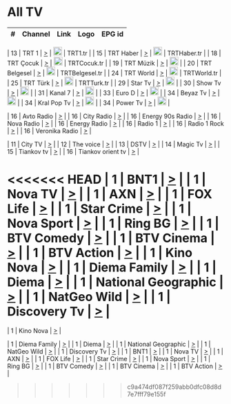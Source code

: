 <h1>All TV</h1>

| #   | Channel        | Link  | Logo | EPG id |
|:---:|:--------------:|:-----:|:----:|:------:|

| 13  | TRT 1            | [>](https://tv-trt1.medya.trt.com.tr/master.m3u8) | <img height="20" src="https://i.imgur.com/j786OLG.png"/> | TRT1.tr |
| 15  | TRT Haber        | [>](https://tv-trthaber.medya.trt.com.tr/master.m3u8) | <img height="20" src="https://i.imgur.com/OVfo8Ab.png"/> | TRTHaber.tr |
| 18  | TRT Çocuk        | [>](https://tv-trtcocuk.medya.trt.com.tr/master.m3u8) | <img height="20" src="https://i.imgur.com/QLFmD6d.png"/> | TRTCocuk.tr |
| 19  | TRT Müzik        | [>](https://tv-trtmuzik.medya.trt.com.tr/master.m3u8) | <img height="20" src="https://i.imgur.com/fIVFCEd.png"/> |
| 20  | TRT Belgesel     | [>](https://tv-trtbelgesel.medya.trt.com.tr/master.m3u8) | <img height="20" src="https://i.imgur.com/MGO87pe.png"/> | TRTBelgesel.tr |
| 24  | TRT World        | [>](https://tv-trtworld.medya.trt.com.tr/master.m3u8) | <img height="20" src="https://i.imgur.com/JEA2xpv.png"/> | TRTWorld.tr |
| 25  | TRT Türk         | [>](https://tv-trtturk.medya.trt.com.tr/master.m3u8) | <img height="20" src="https://i.imgur.com/OSTOQNw.png"/> | TRTTurk.tr |
| 29  | Star Tv   | [>](https://dogus-live.daioncdn.net/startv/startv_360p.m3u8) | <img height="20" src="https://i.imgur.com/IebUZx1.png"/> |
| 30  | Show Tv     | [>](https://ciner-live.daioncdn.net/showtv/showtv.m3u8) | <img height="20" src="https://i.imgur.com/IebUZx1.png"/> |
| 31  | Kanal 7     | [>](https://kanal7-live.daioncdn.net/kanal7/kanal7.m3u8) | <img height="20" src="https://i.imgur.com/IebUZx1.png"/> |
| 33  | Euro D    | [>](https://www.youtube.com/user/KanalD/live) | <img height="20" src="https://i.imgur.com/IebUZx1.png"/> |
| 34  | Beyaz Tv     | [>](https://beyaztv-live.daioncdn.net/beyaztv/beyaztv.m3u8) | <img height="20" src="https://i.imgur.com/IebUZx1.png"/> |
| 34  | Kral Pop Tv     | [>](https://www.youtube.com/watch?v=GuFTuKoXepw) | <img height="20" src="https://i.imgur.com/IebUZx1.png"/> |
| 34  | Power Tv     | [>](https://livetv.powerapp.com.tr/powerTV/powerhd.smil/chunklist.m3u8) | <img height="20" src="https://i.imgur.com/IebUZx1.png"/> |

| 16  | Avto Radio | [>](http://stream.metacast.eu/avtoradio.mp3.m3u) |
| 16  | City Radio | [>](http://stream.metacast.eu/city.aac.m3u) |
| 16  | Energy 90s Radio | [>](http://stream.metacast.eu/energy-90s.m3u) |
| 16  | Nova Radio | [>](http://stream.metacast.eu/nova.aac.m3u) |
| 16  | Energy Radio | [>](http://stream.metacast.eu/nrj.aac.m3u) |
| 16  | Radio 1 | [>](http://stream.metacast.eu/radio1.aac.m3u) |
| 16  | Radio 1 Rock | [>](http://stream.metacast.eu/radio1rock.aac.m3u) |
| 16  | Veronika Radio | [>](http://stream.metacast.eu/veronika.aac.m3u) |

| 11  | City TV | [>](https://tv.city.bg/play/tshls/citytv/index.m3u8) |
| 12  | The voice | [>](https://bss1.neterra.tv/thevoice/thevoice.m3u8) |
| 13  | DSTV | [>](http://46.249.95.140:8081/hls/data.m3u8) |
| 14  | Magic Tv | [>](https://bss1.neterra.tv/magictv/magictv.m3u8) |
| 15  | Tiankov tv | [>](https://streamer103.neterra.tv/tiankov-folk/live.m3u8) |
| 16  | Tiankov orient tv | [>](https://streamer103.neterra.tv/tiankov-orient/live.m3u8) |

<<<<<<< HEAD
| 1 | BNT1 | [>](https://ymkaya.xyz:45333/tv/bnt1/playlist.m3u8?wmsAuthSign=c2VydmVyX3RpbWU9Mi8yLzIwMjUgNzozMjo1MyBQTSZoYXNoX3ZhbHVlPVBDbU9JUmJSREowZ09LbnpoclRsV2c9PSZ2YWxpZG1pbnV0ZXM9NjA=) |
| 1 | Nova TV | [>](https://ymkaya.xyz:45333/tv/novatv/playlist.m3u8?wmsAuthSign=c2VydmVyX3RpbWU9Mi8yLzIwMjUgNzozMzowMyBQTSZoYXNoX3ZhbHVlPTJ4V0VVWDBuVStyWmhNU051SWwyZ1E9PSZ2YWxpZG1pbnV0ZXM9NjA=) |
| 1 | AXN | [>](https://ymkaya.xyz:45333/tv/axn/playlist.m3u8?wmsAuthSign=c2VydmVyX3RpbWU9Mi8yLzIwMjUgNzozMzoxMyBQTSZoYXNoX3ZhbHVlPVZqUE14TzUrUmN4WnpDZDA3eVZsVVE9PSZ2YWxpZG1pbnV0ZXM9NjA=) |
| 1 | FOX Life | [>](https://ymkaya.xyz:45333/tv/foxlife/playlist.m3u8?wmsAuthSign=c2VydmVyX3RpbWU9Mi8yLzIwMjUgNzozMzoyMyBQTSZoYXNoX3ZhbHVlPVlOc3VmeG4xMHAvcytWWi9FNkIyZWc9PSZ2YWxpZG1pbnV0ZXM9NjA=) |
| 1 | Star Crime | [>](https://ymkaya.xyz:45333/tv/foxcrime/playlist.m3u8?wmsAuthSign=c2VydmVyX3RpbWU9Mi8yLzIwMjUgNzozMzozMiBQTSZoYXNoX3ZhbHVlPU11S2NDTXUyN1IrZGhMRTBGV045WGc9PSZ2YWxpZG1pbnV0ZXM9NjA=) |
| 1 | Nova Sport | [>](https://ymkaya.xyz:45333/tv/novasport/playlist.m3u8?wmsAuthSign=c2VydmVyX3RpbWU9Mi8yLzIwMjUgNzozMzo0MyBQTSZoYXNoX3ZhbHVlPUxaSURoNVN5b0lZS21LRE9rQ3JZU1E9PSZ2YWxpZG1pbnV0ZXM9NjA=) |
| 1 | Ring BG | [>](https://ymkaya.xyz:45333/tv/ringbg/playlist.m3u8?wmsAuthSign=c2VydmVyX3RpbWU9Mi8yLzIwMjUgNzozMzo1MyBQTSZoYXNoX3ZhbHVlPXRlalZnOXFxUldsZmR6eUNMSFZOMmc9PSZ2YWxpZG1pbnV0ZXM9NjA=) |
| 1 | BTV Comedy | [>](https://ymkaya.xyz:45333/tv/btvcomedy/playlist.m3u8?wmsAuthSign=c2VydmVyX3RpbWU9Mi8yLzIwMjUgNzozNDowMyBQTSZoYXNoX3ZhbHVlPUNSUmZJUTAvTGNJNWhybVR1MmxaMUE9PSZ2YWxpZG1pbnV0ZXM9NjA=) |
| 1 | BTV Cinema | [>](https://ymkaya.xyz:45333/tv/btvcinema/playlist.m3u8?wmsAuthSign=c2VydmVyX3RpbWU9Mi8yLzIwMjUgNzozNDoxMiBQTSZoYXNoX3ZhbHVlPWxhNXNIOGxNY0NaNGp4QWhSTldiOFE9PSZ2YWxpZG1pbnV0ZXM9NjA=) |
| 1 | BTV Action | [>](https://ymkaya.xyz:45333/tv/btvaction/playlist.m3u8?wmsAuthSign=c2VydmVyX3RpbWU9Mi8yLzIwMjUgNzozNDoyMiBQTSZoYXNoX3ZhbHVlPTYxU085UnhKM3J1QkhWVERMOHUzcFE9PSZ2YWxpZG1pbnV0ZXM9NjA=) |
| 1 | Kino Nova | [>](https://ymkaya.xyz:45333/tv/kinonova/playlist.m3u8?wmsAuthSign=c2VydmVyX3RpbWU9Mi8yLzIwMjUgNzozNDozMiBQTSZoYXNoX3ZhbHVlPXozQjZBVWJmayt4a0xkYWw3dFkxTWc9PSZ2YWxpZG1pbnV0ZXM9NjA=) |
| 1 | Diema Family | [>](https://ymkaya.xyz:45333/tv/diemafamily/playlist.m3u8?wmsAuthSign=c2VydmVyX3RpbWU9Mi8yLzIwMjUgNzozNDo0MiBQTSZoYXNoX3ZhbHVlPW55Z2dvYnkyMWtqWElhcmEvMFU4TkE9PSZ2YWxpZG1pbnV0ZXM9NjA=) |
| 1 | Diema | [>](https://ymkaya.xyz:45333/tv/diema/playlist.m3u8?wmsAuthSign=c2VydmVyX3RpbWU9Mi8yLzIwMjUgNzozNTozNiBQTSZoYXNoX3ZhbHVlPUdDYzlRbk1qNmt6b3p0ZFlsOFhjNFE9PSZ2YWxpZG1pbnV0ZXM9NjA=) |
| 1 | National Geographic | [>](https://ymkaya.xyz:45333/tv/natgeo/playlist.m3u8?wmsAuthSign=c2VydmVyX3RpbWU9Mi8yLzIwMjUgNzozNTo0NiBQTSZoYXNoX3ZhbHVlPUdzL3orYW5tbmhLOW1JMUxtOWtleHc9PSZ2YWxpZG1pbnV0ZXM9NjA=) |
| 1 | NatGeo Wild | [>](https://ymkaya.xyz:45333/tv/natgeowild/playlist.m3u8?wmsAuthSign=c2VydmVyX3RpbWU9Mi8yLzIwMjUgNzozNTo1NiBQTSZoYXNoX3ZhbHVlPVVkajN4b2E4OWEya29CYm9JK3p3dWc9PSZ2YWxpZG1pbnV0ZXM9NjA=) |
| 1 | Discovery Tv | [>](https://ymkaya.xyz:45333/tv/discovery/playlist.m3u8?wmsAuthSign=c2VydmVyX3RpbWU9Mi8yLzIwMjUgNzozNjowNiBQTSZoYXNoX3ZhbHVlPWR0b1F0M1F0bnBJTnpiYW5Ra1d3WlE9PSZ2YWxpZG1pbnV0ZXM9NjA=) |
=======


| 1 | Kino Nova | [>](https://ymkaya.xyz:11336/tv/kinonova/playlist.m3u8?wmsAuthSign=c2VydmVyX3RpbWU9MS8yLzIwMjUgNDo0MDoyMCBBTSZoYXNoX3ZhbHVlPWlFS1FrWEtMMVRFM3l5YklUWUJQUHc9PSZ2YWxpZG1pbnV0ZXM9NjA=) |

| 1 | Diema Family | [>](https://ymkaya.xyz:11336/tv/diemafamily/playlist.m3u8?wmsAuthSign=c2VydmVyX3RpbWU9MS8yLzIwMjUgNDo0MDozMCBBTSZoYXNoX3ZhbHVlPUVUaTVKTldvZTF5WVVCM0YwL21kaXc9PSZ2YWxpZG1pbnV0ZXM9NjA=) |
| 1 | Diema | [>](https://ymkaya.xyz:11336/tv/diema/playlist.m3u8?wmsAuthSign=c2VydmVyX3RpbWU9MS8yLzIwMjUgNDo0MDo0MCBBTSZoYXNoX3ZhbHVlPVlYMWVJT2NuUjNpUTBsaytEUFFOS2c9PSZ2YWxpZG1pbnV0ZXM9NjA=) |
| 1 | National Geographic | [>](https://ymkaya.xyz:11336/tv/natgeo/playlist.m3u8?wmsAuthSign=c2VydmVyX3RpbWU9MS8yLzIwMjUgNDo0MTo0MSBBTSZoYXNoX3ZhbHVlPTJQTlVmcG5nYWx0M013eUhGRGxnd0E9PSZ2YWxpZG1pbnV0ZXM9NjA=) |
| 1 | NatGeo Wild | [>](https://ymkaya.xyz:11336/tv/natgeowild/playlist.m3u8?wmsAuthSign=c2VydmVyX3RpbWU9MS8yLzIwMjUgNDo0MTo1MSBBTSZoYXNoX3ZhbHVlPVl1OXZaTTliN0hGWEN3eDBYd1duNkE9PSZ2YWxpZG1pbnV0ZXM9NjA=) |
| 1 | Discovery Tv | [>](https://ymkaya.xyz:11336/tv/discovery/playlist.m3u8?wmsAuthSign=c2VydmVyX3RpbWU9MS8yLzIwMjUgNDo0MjowMSBBTSZoYXNoX3ZhbHVlPWtBQmdLNlY2RmQwWElzMVYzSDJyVkE9PSZ2YWxpZG1pbnV0ZXM9NjA=) |
| 1 | BNT1 | [>](https://ymkaya.xyz:11336/tv/bnt1/playlist.m3u8?wmsAuthSign=c2VydmVyX3RpbWU9MS8yLzIwMjUgNDozODozOCBBTSZoYXNoX3ZhbHVlPVVrMVlRQXpJWlhYeUh6ZFVpSC9NMUE9PSZ2YWxpZG1pbnV0ZXM9NjA=) |
| 1 | Nova TV | [>](https://ymkaya.xyz:11336/tv/novatv/playlist.m3u8?wmsAuthSign=c2VydmVyX3RpbWU9MS8yLzIwMjUgNDozODo0OCBBTSZoYXNoX3ZhbHVlPUVxQjh1a0ZzYkVGZU8zZDFGTzdreVE9PSZ2YWxpZG1pbnV0ZXM9NjA=) |
| 1 | AXN | [>](https://ymkaya.xyz:11336/tv/axn/playlist.m3u8?wmsAuthSign=c2VydmVyX3RpbWU9MS8yLzIwMjUgNDozODo1OCBBTSZoYXNoX3ZhbHVlPUpkWStGY1hkNXhaOVpPZ0thQ0FZL3c9PSZ2YWxpZG1pbnV0ZXM9NjA=) |
| 1 | FOX Life | [>](https://ymkaya.xyz:11336/tv/foxlife/playlist.m3u8?wmsAuthSign=c2VydmVyX3RpbWU9MS8yLzIwMjUgNDozOToxMCBBTSZoYXNoX3ZhbHVlPWt1ZDc1T3AzYlZDTjJnSy9TU0xJZlE9PSZ2YWxpZG1pbnV0ZXM9NjA=) |
| 1 | Star Crime | [>](https://ymkaya.xyz:11336/tv/foxcrime/playlist.m3u8?wmsAuthSign=c2VydmVyX3RpbWU9MS8yLzIwMjUgNDozOToyMCBBTSZoYXNoX3ZhbHVlPXIwVU45Nm9FR1l2enNkTG9TanBxbmc9PSZ2YWxpZG1pbnV0ZXM9NjA=) |
| 1 | Nova Sport | [>](https://ymkaya.xyz:11336/tv/novasport/playlist.m3u8?wmsAuthSign=c2VydmVyX3RpbWU9MS8yLzIwMjUgNDozOTozMCBBTSZoYXNoX3ZhbHVlPXlSZ0UxazVaM0xhSmc0NmR4T0c1T2c9PSZ2YWxpZG1pbnV0ZXM9NjA=) |
| 1 | Ring BG | [>](https://ymkaya.xyz:11336/tv/ringbg/playlist.m3u8?wmsAuthSign=c2VydmVyX3RpbWU9MS8yLzIwMjUgNDozOTo0MCBBTSZoYXNoX3ZhbHVlPTR4aUlFNHVUYWN4enY1WkVuOFZma2c9PSZ2YWxpZG1pbnV0ZXM9NjA=) |
| 1 | BTV Comedy | [>](https://ymkaya.xyz:11336/tv/btvcomedy/playlist.m3u8?wmsAuthSign=c2VydmVyX3RpbWU9MS8yLzIwMjUgNDozOTo1MCBBTSZoYXNoX3ZhbHVlPUtrMTJ2RHNTTUU1RFp1ZkVOdXFSK3c9PSZ2YWxpZG1pbnV0ZXM9NjA=) |
| 1 | BTV Cinema | [>](https://ymkaya.xyz:11336/tv/btvcinema/playlist.m3u8?wmsAuthSign=c2VydmVyX3RpbWU9MS8yLzIwMjUgNDozOTo1OSBBTSZoYXNoX3ZhbHVlPTZWcU9FZW56cG1NM1lrYy8xNE5NeHc9PSZ2YWxpZG1pbnV0ZXM9NjA=) |
| 1 | BTV Action | [>](https://ymkaya.xyz:11336/tv/btvaction/playlist.m3u8?wmsAuthSign=c2VydmVyX3RpbWU9MS8yLzIwMjUgNDo0MDoxMCBBTSZoYXNoX3ZhbHVlPUlDd0ErRkZVWThyMVZwR3c2REdGZ3c9PSZ2YWxpZG1pbnV0ZXM9NjA=) |
>>>>>>> c9a474df087f259abb0dfc08d8d7e7fff79e155f
